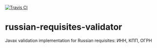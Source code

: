 [![Travis CI](https://travis-ci.org/valery1707/russian-requisites-validator.svg)](https://travis-ci.org/valery1707/russian-requisites-validator)

# russian-requisites-validator
Javax validation implementation for Russian requisites: ИНН, КПП, ОГРН
